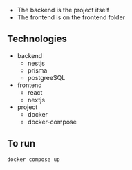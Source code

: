 - The backend is the project itself
- The frontend is on the frontend folder


## Technologies
- backend
  - nestjs
  - prisma
  - postgreeSQL
- frontend
  - react
  - nextjs
- project
  - docker
  - docker-compose

## To run
```
docker compose up
```
